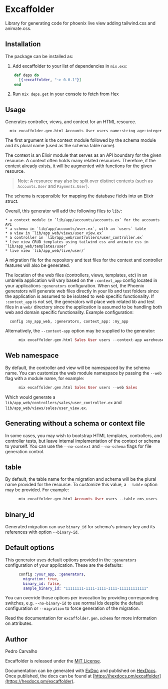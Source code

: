 # Excaffolder

Library for generating code for phoenix live view adding tailwind.css and animate.css.

## Installation

The package can be installed as:

  1. Add excaffolder to your list of dependencies in `mix.exs`:

```elixir
    def deps do
      [{:excaffolder, "~> 0.0.1"}]
    end
```

  2. Run `mix deps.get` in your console to fetch from Hex


## Usage

Generates controller, views, and context for an HTML resource.

      mix excaffolder.gen.html Accounts User users name:string age:integer

  The first argument is the context module followed by the schema module
  and its plural name (used as the schema table name).

  The context is an Elixir module that serves as an API boundary for
  the given resource. A context often holds many related resources.
  Therefore, if the context already exists, it will be augmented with
  functions for the given resource.

  > Note: A resource may also be split
  > over distinct contexts (such as `Accounts.User` and `Payments.User`).

  The schema is responsible for mapping the database fields into an
  Elixir struct.

  Overall, this generator will add the following files to `lib/`:

    * a context module in `lib/app/accounts/accounts.ex` for the accounts API
    * a schema in `lib/app/accounts/user.ex`, with an `users` table
    * a view in `lib/app_web/views/user_view.ex`
    * a controller in `lib/app_web/controllers/user_controller.ex`
    * live view CRUD templates using tailwind css and animate css in `lib/app_web/templates/user`
    * live view `lib/app_web/live/user/`

  A migration file for the repository and test files for the context and
  controller features will also be generated.

  The location of the web files (controllers, views, templates, etc) in an
  umbrella application will vary based on the `:context_app` config located
  in your applications `:generators` configuration. When set, the Phoenix
  generators will generate web files directly in your lib and test folders
  since the application is assumed to be isolated to web specific functionality.
  If `:context_app` is not set, the generators will place web related lib
  and test files in a `web/` directory since the application is assumed
  to be handling both web and domain specific functionality.
  Example configuration:

      config :my_app_web, :generators, context_app: :my_app

  Alternatively, the `--context-app` option may be supplied to the generator:
```elixir
      mix excaffolder.gen.html Sales User users --context-app warehouse
```
  ## Web namespace

  By default, the controller and view will be namespaced by the schema name.
  You can customize the web module namespace by passing the `--web` flag with a
  module name, for example:
```elixir
      mix excaffolder.gen.html Sales User users --web Sales
```
  Which would generate a `lib/app_web/controllers/sales/user_controller.ex` and
  `lib/app_web/views/sales/user_view.ex`.

  ## Generating without a schema or context file

  In some cases, you may wish to bootstrap HTML templates, controllers, and
  controller tests, but leave internal implementation of the context or schema
  to yourself. You can use the `--no-context` and `--no-schema` flags for
  file generation control.

  ## table

  By default, the table name for the migration and schema will be
  the plural name provided for the resource. To customize this value,
  a `--table` option may be provided. For example:
```elixir
      mix excaffolder.gen.html Accounts User users --table cms_users
```
  ## binary_id

  Generated migration can use `binary_id` for schema's primary key
  and its references with option `--binary-id`.

  ## Default options

  This generator uses default options provided in the `:generators`
  configuration of your application. These are the defaults:
```elixir
      config :your_app, :generators,
        migration: true,
        binary_id: false,
        sample_binary_id: "11111111-1111-1111-1111-111111111111"
```
  You can override those options per invocation by providing corresponding
  switches, e.g. `--no-binary-id` to use normal ids despite the default
  configuration or `--migration` to force generation of the migration.

  Read the documentation for `excaffolder.gen.schema` for more information on
  attributes. 

## Author
Pedro Carvalho

Excaffolder is released under the [MIT License](https://github.com/appcues/exsentry/blob/master/LICENSE.txt).

Documentation can be generated with [ExDoc](https://github.com/elixir-lang/ex_doc)
and published on [HexDocs](https://hexdocs.pm). Once published, the docs can
be found at [https://hexdocs.pm/excaffolder](https://hexdocs.pm/excaffolder).

